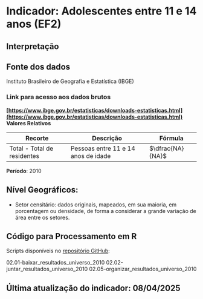 # Indicador: Adolescentes entre 11 e 14 anos (EF2)

## Interpretação


## Fonte dos dados
Instituto Brasileiro de Geografia e Estatística (IBGE)

### Link para acesso aos dados brutos
**[https://www.ibge.gov.br/estatisticas/downloads-estatisticas.html](https://www.ibge.gov.br/estatisticas/downloads-estatisticas.html)**
**Valores Relativos**

|Recorte|Descrição  |Fórmula
|--|--|--|
|Total - Total de residentes|Pessoas entre 11 e 14 anos de idade|$\dfrac{NA}{NA}$|


**Período**: 2010

## Nível Geográficos:

 - Setor censitário: dados originais, mapeados, em sua maioria, em porcentagem ou densidade, de forma a considerar a grande variação de área entre os setores.

## Código para Processamento em R
Scripts disponíveis no [repositório GitHub](https://github.com/cem-usp/georedus):

02.01-baixar_resultados_universo_2010
02.02-juntar_resultados_universo_2010
02.05-organizar_resultados_universo_2010

## Última atualização do indicador: 08/04/2025
